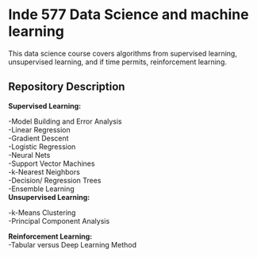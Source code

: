 # Inde 577 Data Science and machine learning   
This data science course covers algorithms from supervised learning, unsupervised learning, and if time permits, reinforcement learning.  
## Repository Description  
**Supervised Learning:**   

-Model Building and Error Analysis  
-Linear Regression  
-Gradient Descent  
-Logistic Regression  
-Neural Nets  
-Support Vector Machines  
-k-Nearest Neighbors  
-Decision/ Regression Trees  
-Ensemble Learning  
**Unsupervised Learning:**  

-k-Means Clustering  
-Principal Component Analysis  
  
**Reinforcement Learning:**  
-Tabular versus Deep Learning Method  
